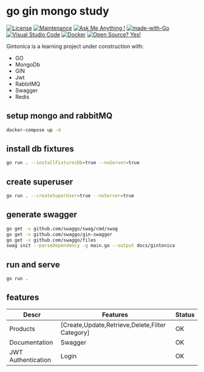 # go gin mongo study

[![License](https://img.shields.io/badge/License-Apache_2.0-blue.svg)](https://opensource.org/licenses/Apache-2.0)
[![Maintenance](https://img.shields.io/badge/Maintained%3F-no-red.svg)](https://bitbucket.org/lbesson/ansi-colors)
[![Ask Me Anything !](https://img.shields.io/badge/Ask%20me-anything-1abc9c.svg)](https://GitHub.com/Tobias1R/Tobias1R)
[![made-with-Go](https://img.shields.io/badge/Made%20with-Go-1f425f.svg)](https://go.dev/)
[![Visual Studio Code](https://img.shields.io/badge/--007ACC?logo=visual%20studio%20code&logoColor=ffffff)](https://code.visualstudio.com/)
[![Docker](https://badgen.net/badge/icon/docker?icon=docker&label)](https://https://docker.com/)
[![Open Source? Yes!](https://badgen.net/badge/Open%20Source%20%3F/Yes%21/blue?icon=github)](https://github.com/Naereen/badges/)

Gintonica is a learning project under construction with:
- GO
- MongoDb
- GIN
- Jwt
- RabbitMQ
- Swagger
- Redis

## setup mongo and rabbitMQ
```bash
docker-compose up -d
```

## install db fixtures
```bash
go run . --installFixturesDb=true --noServer=true
```
## create superuser
```bash
go run . --createSuperUser=true --noServer=true
```
## generate swagger
```bash
go get -v github.com/swaggo/swag/cmd/swag
go get -v github.com/swaggo/gin-swagger
go get -v github.com/swaggo/files
swag init --parseDependency -g main.go --output docs/gintonica
```
## run and serve
```bash
go run .
```

## features

| Descr   | Features                                      | Status |
|---------|-----------------------------------------------|--------|
| Products|[Create,Update,Retrieve,Delete,Filter Category] | OK    |
| Documentation | Swagger                                 | OK     |
| JWT Authentication | Login                              | OK     |


